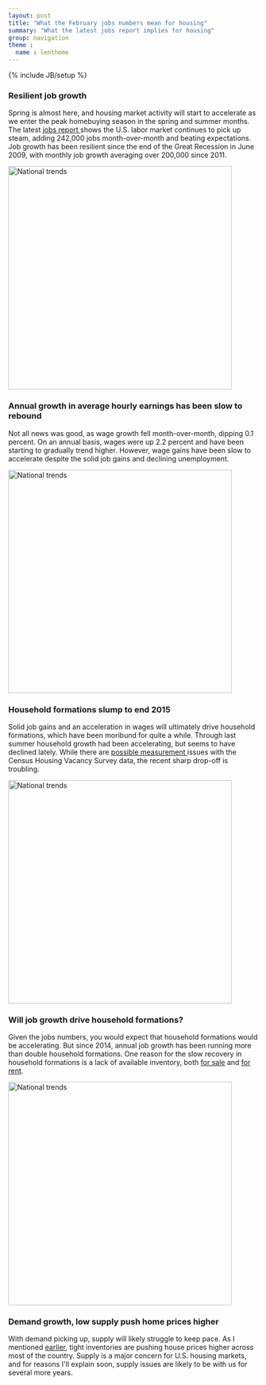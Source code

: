 ```yaml
---
layout: post
title: "What the February jobs numbers mean for housing"
summary: "What the latest jobs report implies for housing"
group: navigation
theme :
  name : lentheme
---
```

{% include JB/setup %}

### Resilient job growth

Spring is almost here, and housing market activity will start to accelerate as we enter the peak homebuying season in the spring and summer months. The latest <a href="http://www.bls.gov/news.release/empsit.nr0.htm"> jobs report </a> shows the U.S. labor market continues to pick up steam, adding 242,000 jobs month-over-month and beating expectations. Job growth has been resilient since the end of the Great Recession in June 2009, with monthly job growth averaging over 200,000 since 2011.

<img src="{{ site.url }}/img/jobs_mar_2016/jobs_mom.png" alt="National trends" style="width: 450px;"/>

### Annual growth in average hourly earnings has been slow to rebound

Not all news was good, as wage growth fell month-over-month, dipping 0.1 percent.  On an annual basis, wages were up 2.2 percent and have been starting to gradually trend higher. However, wage gains have been slow to accelerate despite the solid job gains and declining unemployment.  

<img src="{{ site.url }}/img/jobs_mar_2016/earnings_yoy.png" alt="National trends" style="width: 450px;"/>

### Household formations slump to end 2015

Solid job gains and an acceleration in wages will ultimately drive household formations, which have been moribund for quite a while. Through last summer household growth had been accelerating, but seems to have declined lately. While there are <a href="http://jedkolko.com/2016/01/28/new-census-report-lowballs-household-formation/">possible measurement </a> issues with the Census Housing Vacancy Survey data, the recent sharp drop-off is troubling.

<img src="{{ site.url }}/img/jobs_mar_2016/hh_yoy.png" alt="National trends" style="width: 450px;"/>

### Will job growth drive household formations?

Given the jobs numbers, you would expect that household formations would be accelerating. But since 2014, annual job growth has been running more than double household formations.  One reason for the slow recovery in household formations is a lack of available inventory, both <a href="http://www.realtor.org/news-releases/2016/02/pending-home-sales-cool-down-in-january">for sale</a> and <a href="http://www.census.gov/housing/hvs/files/currenthvspress.pdf">for rent</a>.  

<img src="{{ site.url }}/img/jobs_mar_2016/jobs_hh.png" alt="National trends" style="width: 450px;"/>

### Demand growth, low supply push home prices higher

With demand picking up, supply will likely struggle to keep pace.  As I mentioned <a href="http://lenkiefer.com/2016/02/28/house-price-trends"> earlier</a>, tight inventories are pushing house prices higher across most of the country.  Supply is a major concern for U.S. housing markets, and for reasons I'll explain soon, supply issues are likely to be with us for several more years.








